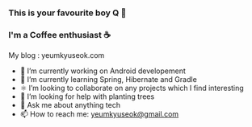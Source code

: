 ### This is your favourite boy Q 👋
### I'm a Coffee enthusiast ☕️
My blog : yeumkyuseok.com
- 🔭 I’m currently working on Android developement 
- 🌱 I’m currently learning Spring, Hibernate and Gradle
- ⚛ I’m looking to collaborate on any projects which I find interesting
- 🤝 I’m looking for help with planting trees
- 💬 Ask me about anything tech
- 📫 How to reach me: yeumkyuseok@gmail.com

<!--
**yeumkyuseok/yeumkyuseok** is a ✨ _special_ ✨ repository because its `README.md` (this file) appears on your GitHub profile.

Here are some ideas to get you started:

- 🔭 I’m currently working on ...
- 🌱 I’m currently learning ...
- 👯 I’m looking to collaborate on ...
- 🤔 I’m looking for help with ...
- 💬 Ask me about ...
- 📫 How to reach me: ...
- 😄 Pronouns: ...
- ⚡ Fun fact: ...
-->
